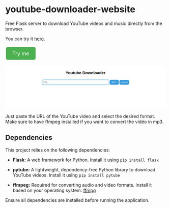 # youtube-downloader-website

Free Flask server to download YouTube videos and music directly from the browser.

You can try it [here](https://tools.pythoneditor1.repl.co/youtube).

<a href="[https://example.com/link](https://tools.pythoneditor1.repl.co/youtube)" style="display: inline-block; background-color: #4CAF50; color: #fff; padding: 10px 20px; text-align: center; text-decoration: none; border-radius: 5px; font-size: 16px; margin: 4px 2px; cursor: pointer;">Try me</a>


![screenshot](images/screenshot.png)

Just paste the URL of the YouTube video and select the desired format. Make sure to have ffmpeg installed if you want to convert the vidéo in mp3.

## Dependencies

This project relies on the following dependencies:

- **Flask:** A web framework for Python. Install it using ```pip install flask```
- **pytube:** A lightweight, dependency-free Python library to download YouTube videos. Install it using ```pip install pytube```
  
- **ffmpeg:** Required for converting audio and video formats. Install it based on your operating system. [ffmpg](https://www.ffmpeg.org/download.html)

Ensure all dependencies are installed before running the application.

